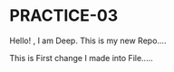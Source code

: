 # PRACTICE-03
Hello! , I am Deep. This is my new Repo....

This is First change I made into File.....
